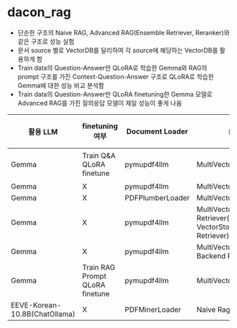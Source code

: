 # dacon_rag
* 단순한 구조의 Naive RAG, Advanced RAG(Ensemble Retriever, Reranker)와 같은 구조로 성능 실험
* 문서 source 별로 VectorDB를 달리하여 각 source에 해당하는 VectorDB를 활용하게 함
* Train data의 Question-Answer만 QLoRA로 학습한 Gemma와 RAG의 prompt 구조를 가진 Context-Question-Answer 구조로 QLoRA로 학습한 Gemma에 대한 성능 비교 분석함 
* Train data의 Question-Answer만 QLoRA finetuning한 Gemma 모델로 Advanced RAG를 가진 질의응답 모델이 제일 성능이 좋게 나옴


|활용 LLM|finetuning 여부|Document Loader|RAG 구조|F1-Score 성능|
|--------|--------------|---------------|--------|-------------|
|Gemma|Train Q&A QLoRA finetune|pymupdf4llm|MultiVectorDB, Reranker|0.6748 (최종 순위 32위)|
|Gemma|X|pymupdf4llm|MultiVectorDB, Reranker|0.66795|
|Gemma|X|PDFPlumberLoader|MultiVectorDB, Reranker|0.6317|
|Gemma|X|pymupdf4llm|MultiVectorDB,Ensemble Retriever(BM25Retriever, VectorStore-Backend Retriever)|0.6286|
|Gemma|X|pymupdf4llm|MultiVectorDB,VectorStore-Backend Retriever|0.6286|
|Gemma|Train RAG Prompt QLoRA finetune|pymupdf4llm|MultiVectorDB, Reranker|0.5941|
|EEVE-Korean-10.8B(ChatOllama)|X|PDFMinerLoader|Naive Rag|0.2759|